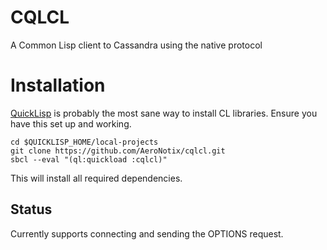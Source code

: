 CQLCL
=====

A Common Lisp client to Cassandra using the native protocol

Installation
============
[QuickLisp](http://quicklisp.org) is probably the most sane way to
install CL libraries. Ensure you have this set up and working.


```shell
cd $QUICKLISP_HOME/local-projects
git clone https://github.com/AeroNotix/cqlcl.git
sbcl --eval "(ql:quickload :cqlcl)"
```

This will install all required dependencies.

Status
------

Currently supports connecting and sending the OPTIONS request.
